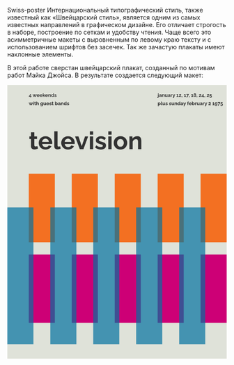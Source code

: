 Swiss-poster
Интернациональный типографический стиль, также известный как «Швейцарский стиль», является одним из самых известных направлений в графическом дизайне. Его отличает строгость в наборе, построение по сеткам и удобству чтения. Чаще всего это асимметричные макеты с выровненным по левому краю тексту и с использованием шрифтов без засечек. Так же зачастую плакаты имеют наклонные элементы.

В этой работе сверстан швейцарский плакат, созданный по мотивам работ Майка Джойса. В результате создается следующий макет:

![Иллюстрация к проекту](https://github.com/Valsym/HTML-CSS-exercise/blob/main/Swiss-poster/poster.png)
